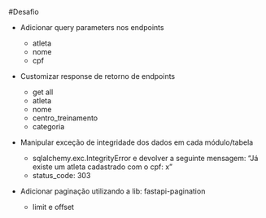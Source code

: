 #Desafio
- Adicionar query parameters nos endpoints
   - atleta
   - nome
   - cpf

- Customizar response de retorno de endpoints
   - get all
   - atleta
   - nome 
   - centro_treinamento
   - categoria

- Manipular exceção de integridade dos dados em cada módulo/tabela
   - sqlalchemy.exc.IntegrityError e devolver a seguinte mensagem: “Já existe um atleta cadastrado com o cpf: x”	
   - status_code: 303
- Adicionar paginação utilizando a lib: fastapi-pagination
   - limit e offset